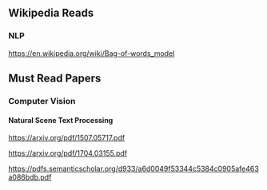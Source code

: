 ## Wikipedia Reads

### NLP
https://en.wikipedia.org/wiki/Bag-of-words_model

## Must Read Papers

### Computer Vision

#### Natural Scene Text Processing

https://arxiv.org/pdf/1507.05717.pdf

https://arxiv.org/pdf/1704.03155.pdf

https://pdfs.semanticscholar.org/d933/a6d0049f53344c5384c0905afe463a086bdb.pdf
